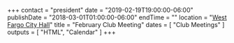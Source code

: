 +++
contact = "president"
date = "2019-02-19T19:00:00-06:00"
publishDate = "2018-03-01T01:00:00-06:00"
endTime = ""
location = "[West Fargo City Hall](/places/west-fargo-city-hall/)"
title = "February Club Meeting"
dates = [ "Club Meetings" ]
outputs = [ "HTML", "Calendar" ]
+++
